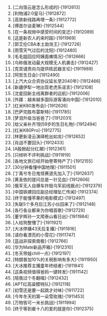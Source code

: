 
1. [二向箔云是怎么形成的]-[1912613]
1. [利物浦2:0皇马]-[1912872]
1. [高铁新线路再增一条]-[1912772]
1. [傅首尔谈麦琳]-[1912544]
1. [在一条视频中感受时间的变迁]-[1912089]
1. [这是新农人的来时路]-[1911969]
1. [郭艾伦CBA本土助攻王]-[1912726]
1. [雨雪天气过后的沈阳]-[1912480]
1. [毛毛姐回应阿姨面瘫情况]-[1912666]
1. [乌称俄发动最大规模无人机袭击]-[1912427]
1. [克宫谴责向乌提供核武器言论]-[1911989]
1. [阿哲生日会]-[1912490]
1. [上汽大众合资协议延长至2040年]-[1912466]
1. [新疆伊犁一地出现老虎系谣言]-[1912108]
1. [沈星回新主线离群者的远航]-[1912006]
1. [外媒：越来越多国际游客涌向中国]-[1912010]
1. [红米K80发布会]-[1912626]
1. [巴萨完胜布雷斯特]-[1911785]
1. [梦泪升级当爸爸了]-[1912031]
1. [给父亲补齐1到59岁的生日礼物]-[1912494]
1. [红米K80Pro]-[1912775]
1. [林更新凌云演绎枪出如龙]-[1912652]
1. [肖战不要回头]-[1912433]
1. [A股掀起分红潮]-[1912361]
1. [只倾听不评判挑战]-[1911919]
1. [各地文旅已经开始卷寄特产了]-[1912155]
1. [30分钟看懂中国地理]-[1911501]
1. [丁禹兮冬日鬼怪赛道先加入了]-[1912637]
1. [黄圣依的提问总是一针见血]-[1912606]
1. [俄军无人自爆车炸毁乌军前线据点]-[1912379]
1. [中国铁建回应副总经理坠亡传闻]-[1912374]
1. [终于能懂苹果的电影模式]-[1912497]
1. [失联5个多月后江苏小伙回来了]-[1912148]
1. [各行各业都来为你唱首歌]-[1912729]
1. [董宇辉孙一文爬泰山看日出]-[1911984]
1. [人给狗整懵了]-[1911921]
1. [大冰停播43天后复播]-[1911816]
1. [请你看漂亮的小雪花]-[1911747]
1. [蓝战非探索南极]-[1912766]
1. [华为Mate新品开箱]-[1912310]
1. [冬天带娃chill一点]-[1912197]
1. [特朗普加10%的关税影响有多大]-[1911950]
1. [大冰推荐主播童年终结者]-[1911841]
1. [这条视频值得爸妈一键转发]-[1911142]
1. [陪我过个冬翻唱]-[1912432]
1. [APT红高粱模特队]-[1912118]
1. [初雪还是要一起跳才对味]-[1911722]
1. [今年冬天的第一朵雪玫瑰]-[1911453]
1. [万物皆可一米长挑战]-[1911994]
1. [终于等到崔十八的爱的就是你]-[1912375]